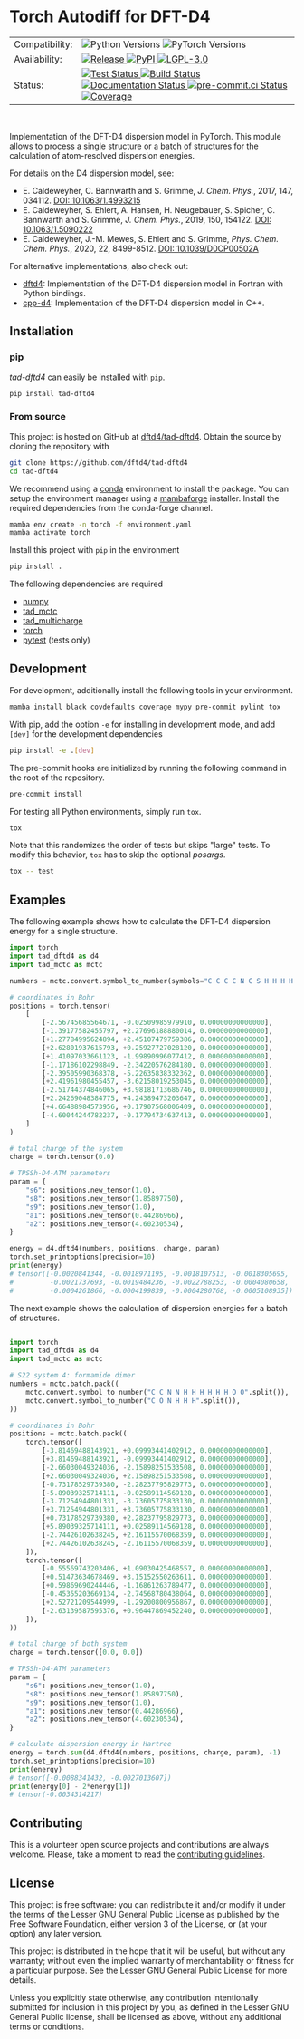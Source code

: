 # Torch Autodiff for DFT-D4

<table>
  <tr>
    <td>Compatibility:</td>
    <td>
      <img src="https://img.shields.io/badge/Python-3.8%20|%203.9%20|%203.10%20|%203.11-blue.svg" alt="Python Versions"/>
      <img src="https://img.shields.io/badge/PyTorch-%3E=1.11.0-blue.svg" alt="PyTorch Versions"/>
    </td>
  </tr>
  <tr>
    <td>Availability:</td>
    <td>
      <a href="https://github.com/dftd4/tad-dftd4/releases/latest">
        <img src="https://img.shields.io/github/v/release/dftd4/tad-dftd4?color=orange" alt="Release"/>
      </a>
      <a href="https://pypi.org/project/tad-dftd4/">
        <img src="https://img.shields.io/pypi/v/tad-dftd4?color=orange" alt="PyPI"/>
      </a>
      <a href="https://www.gnu.org/licenses/lgpl-3.0">
        <img src="https://img.shields.io/badge/License-LGPL_v3-orange.svg" alt="LGPL-3.0"/>
      </a>
    </td>
  </tr>
  <tr>
    <td>Status:</td>
    <td>
      <a href="https://github.com/dftd4/tad-dftd4/actions/workflows/python.yaml">
        <img src="https://github.com/dftd4/tad-dftd4/actions/workflows/python.yaml/badge.svg" alt="Test Status"/>
      </a>
      <a href="https://github.com/dftd4/tad-dftd4/actions/workflows/release.yaml">
        <img src="https://github.com/dftd4/tad-dftd4/actions/workflows/release.yaml/badge.svg" alt="Build Status"/>
      </a>
      <a href="https://tad-dftd4.readthedocs.io">
        <img src="https://readthedocs.org/projects/tad-dftd4/badge/?version=latest" alt="Documentation Status"/>
      </a>
      <a href="https://results.pre-commit.ci/latest/github/dftd4/tad-dftd4/main">
        <img src="https://results.pre-commit.ci/badge/github/dftd4/tad-dftd4/main.svg" alt="pre-commit.ci Status"/>
      </a>
      <a href="https://codecov.io/gh/dftd4/tad-dftd4">
        <img src="https://codecov.io/gh/dftd4/tad-dftd4/branch/main/graph/badge.svg?token=OGJJnZ6t4G" alt="Coverage"/>
      </a>
    </td>
  </tr>
</table>

<br>

Implementation of the DFT-D4 dispersion model in PyTorch. This module allows to process a single structure or a batch of structures for the calculation of atom-resolved dispersion energies.

For details on the D4 dispersion model, see:

- E. Caldeweyher, C. Bannwarth and S. Grimme, *J. Chem. Phys.*, 2017, 147, 034112. [DOI: 10.1063/1.4993215](https://dx.doi.org/10.1063/1.4993215)
- E. Caldeweyher, S. Ehlert, A. Hansen, H. Neugebauer, S. Spicher, C. Bannwarth and S. Grimme, *J. Chem. Phys.*, 2019, 150, 154122. [DOI: 10.1063/1.5090222](https://dx.doi.org/10.1063/1.5090222)
- E. Caldeweyher, J.-M. Mewes, S. Ehlert and S. Grimme, *Phys. Chem. Chem. Phys.*, 2020, 22, 8499-8512. [DOI: 10.1039/D0CP00502A](https://doi.org/10.1039/D0CP00502A)

For alternative implementations, also check out:

- [dftd4](https://dftd4.readthedocs.io): Implementation of the DFT-D4 dispersion model in Fortran with Python bindings.
- [cpp-d4](https://github.com/dftd4/cpp-d4): Implementation of the DFT-D4 dispersion model in C++.

## Installation

### pip

*tad-dftd4* can easily be installed with ``pip``.

```bash
pip install tad-dftd4
```

### From source

This project is hosted on GitHub at [dftd4/tad-dftd4](https://github.com/dftd4/tad-dftd4).
Obtain the source by cloning the repository with

```bash
git clone https://github.com/dftd4/tad-dftd4
cd tad-dftd4
```

We recommend using a [conda](https://conda.io/) environment to install the package.
You can setup the environment manager using a [mambaforge](https://github.com/conda-forge/miniforge>) installer.
Install the required dependencies from the conda-forge channel.

```bash
mamba env create -n torch -f environment.yaml
mamba activate torch
```

Install this project with ``pip`` in the environment

```bash
pip install .
```

The following dependencies are required

- [numpy](https://numpy.org/)
- [tad_mctc](https://github.com/tad-mctc/tad_mctc/)
- [tad_multicharge](https://github.com/tad-mctc/tad_multicharge/)
- [torch](https://pytorch.org/)
- [pytest](https://docs.pytest.org/) (tests only)

## Development

For development, additionally install the following tools in your environment.

```bash
mamba install black covdefaults coverage mypy pre-commit pylint tox
```

With pip, add the option ``-e`` for installing in development mode, and add ``[dev]`` for the development dependencies

```bash
pip install -e .[dev]
```

The pre-commit hooks are initialized by running the following command in the root of the repository.

```bash
pre-commit install
```

For testing all Python environments, simply run `tox`.

```bash
tox
```

Note that this randomizes the order of tests but skips "large" tests. To modify this behavior, `tox` has to skip the optional *posargs*.

```bash
tox -- test
```

## Examples

The following example shows how to calculate the DFT-D4 dispersion energy for a single structure.

```python
import torch
import tad_dftd4 as d4
import tad_mctc as mctc

numbers = mctc.convert.symbol_to_number(symbols="C C C C N C S H H H H H".split())

# coordinates in Bohr
positions = torch.tensor(
    [
        [-2.56745685564671, -0.02509985979910, 0.00000000000000],
        [-1.39177582455797, +2.27696188880014, 0.00000000000000],
        [+1.27784995624894, +2.45107479759386, 0.00000000000000],
        [+2.62801937615793, +0.25927727028120, 0.00000000000000],
        [+1.41097033661123, -1.99890996077412, 0.00000000000000],
        [-1.17186102298849, -2.34220576284180, 0.00000000000000],
        [-2.39505990368378, -5.22635838332362, 0.00000000000000],
        [+2.41961980455457, -3.62158019253045, 0.00000000000000],
        [-2.51744374846065, +3.98181713686746, 0.00000000000000],
        [+2.24269048384775, +4.24389473203647, 0.00000000000000],
        [+4.66488984573956, +0.17907568006409, 0.00000000000000],
        [-4.60044244782237, -0.17794734637413, 0.00000000000000],
    ]
)

# total charge of the system
charge = torch.tensor(0.0)

# TPSSh-D4-ATM parameters
param = {
    "s6": positions.new_tensor(1.0),
    "s8": positions.new_tensor(1.85897750),
    "s9": positions.new_tensor(1.0),
    "a1": positions.new_tensor(0.44286966),
    "a2": positions.new_tensor(4.60230534),
}

energy = d4.dftd4(numbers, positions, charge, param)
torch.set_printoptions(precision=10)
print(energy)
# tensor([-0.0020841344, -0.0018971195, -0.0018107513, -0.0018305695,
#         -0.0021737693, -0.0019484236, -0.0022788253, -0.0004080658,
#         -0.0004261866, -0.0004199839, -0.0004280768, -0.0005108935])
```

The next example shows the calculation of dispersion energies for a batch of structures.

```python

import torch
import tad_dftd4 as d4
import tad_mctc as mctc

# S22 system 4: formamide dimer
numbers = mctc.batch.pack((
    mctc.convert.symbol_to_number("C C N N H H H H H H O O".split()),
    mctc.convert.symbol_to_number("C O N H H H".split()),
))

# coordinates in Bohr
positions = mctc.batch.pack((
    torch.tensor([
        [-3.81469488143921, +0.09993441402912, 0.00000000000000],
        [+3.81469488143921, -0.09993441402912, 0.00000000000000],
        [-2.66030049324036, -2.15898251533508, 0.00000000000000],
        [+2.66030049324036, +2.15898251533508, 0.00000000000000],
        [-0.73178529739380, -2.28237795829773, 0.00000000000000],
        [-5.89039325714111, -0.02589114569128, 0.00000000000000],
        [-3.71254944801331, -3.73605775833130, 0.00000000000000],
        [+3.71254944801331, +3.73605775833130, 0.00000000000000],
        [+0.73178529739380, +2.28237795829773, 0.00000000000000],
        [+5.89039325714111, +0.02589114569128, 0.00000000000000],
        [-2.74426102638245, +2.16115570068359, 0.00000000000000],
        [+2.74426102638245, -2.16115570068359, 0.00000000000000],
    ]),
    torch.tensor([
        [-0.55569743203406, +1.09030425468557, 0.00000000000000],
        [+0.51473634678469, +3.15152550263611, 0.00000000000000],
        [+0.59869690244446, -1.16861263789477, 0.00000000000000],
        [-0.45355203669134, -2.74568780438064, 0.00000000000000],
        [+2.52721209544999, -1.29200800956867, 0.00000000000000],
        [-2.63139587595376, +0.96447869452240, 0.00000000000000],
    ]),
))

# total charge of both system
charge = torch.tensor([0.0, 0.0])

# TPSSh-D4-ATM parameters
param = {
    "s6": positions.new_tensor(1.0),
    "s8": positions.new_tensor(1.85897750),
    "s9": positions.new_tensor(1.0),
    "a1": positions.new_tensor(0.44286966),
    "a2": positions.new_tensor(4.60230534),
}

# calculate dispersion energy in Hartree
energy = torch.sum(d4.dftd4(numbers, positions, charge, param), -1)
torch.set_printoptions(precision=10)
print(energy)
# tensor([-0.0088341432, -0.0027013607])
print(energy[0] - 2*energy[1])
# tensor(-0.0034314217)
```

## Contributing

This is a volunteer open source projects and contributions are always welcome.
Please, take a moment to read the [contributing guidelines](CONTRIBUTING.md).

## License

This project is free software: you can redistribute it and/or modify it under the terms of the Lesser GNU General Public License as published by the Free Software Foundation, either version 3 of the License, or (at your option) any later version.

This project is distributed in the hope that it will be useful, but without any warranty; without even the implied warranty of merchantability or fitness for a particular purpose. See the Lesser GNU General Public License for more details.

Unless you explicitly state otherwise, any contribution intentionally submitted for inclusion in this project by you, as defined in the Lesser GNU General Public license, shall be licensed as above, without any additional terms or conditions.
